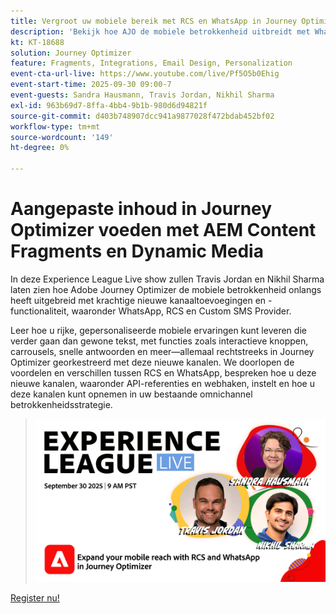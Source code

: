 ```yaml
---
title: Vergroot uw mobiele bereik met RCS en WhatsApp in Journey Optimizer
description: 'Bekijk hoe AJO de mobiele betrokkenheid uitbreidt met WhatsApp, RCS en SMS: rijke, interactieve en persoonlijke ervaringen.'
kt: KT-18688
solution: Journey Optimizer
feature: Fragments, Integrations, Email Design, Personalization
event-cta-url-live: https://www.youtube.com/live/Pf5O5b0Ehig
event-start-time: 2025-09-30 09:00-7
event-guests: Sandra Hausmann, Travis Jordan, Nikhil Sharma
exl-id: 963b69d7-8ffa-4bb4-9b1b-980d6d94821f
source-git-commit: d403b748907dcc941a9877028f472bdab452bf02
workflow-type: tm+mt
source-wordcount: '149'
ht-degree: 0%

---
```


# Aangepaste inhoud in Journey Optimizer voeden met AEM Content Fragments en Dynamic Media

In deze Experience League Live show zullen Travis Jordan en Nikhil Sharma laten zien hoe Adobe Journey Optimizer de mobiele betrokkenheid onlangs heeft uitgebreid met krachtige nieuwe kanaaltoevoegingen en -functionaliteit, waaronder WhatsApp, RCS en Custom SMS Provider.

Leer hoe u rijke, gepersonaliseerde mobiele ervaringen kunt leveren die verder gaan dan gewone tekst, met functies zoals interactieve knoppen, carrousels, snelle antwoorden en meer—allemaal rechtstreeks in Journey Optimizer georkestreerd met deze nieuwe kanalen. We doorlopen de voordelen en verschillen tussen RCS en WhatsApp, bespreken hoe u deze nieuwe kanalen, waaronder API-referenties en webhaken, instelt en hoe u deze kanalen kunt opnemen in uw bestaande omnichannel betrokkenheidsstrategie.

> ![ toon banner ](../assets/30Sept2025_WebBanner.png)

[ Register nu!](https://engage.adobe.com/ExpLeagueLive-250930.html)
